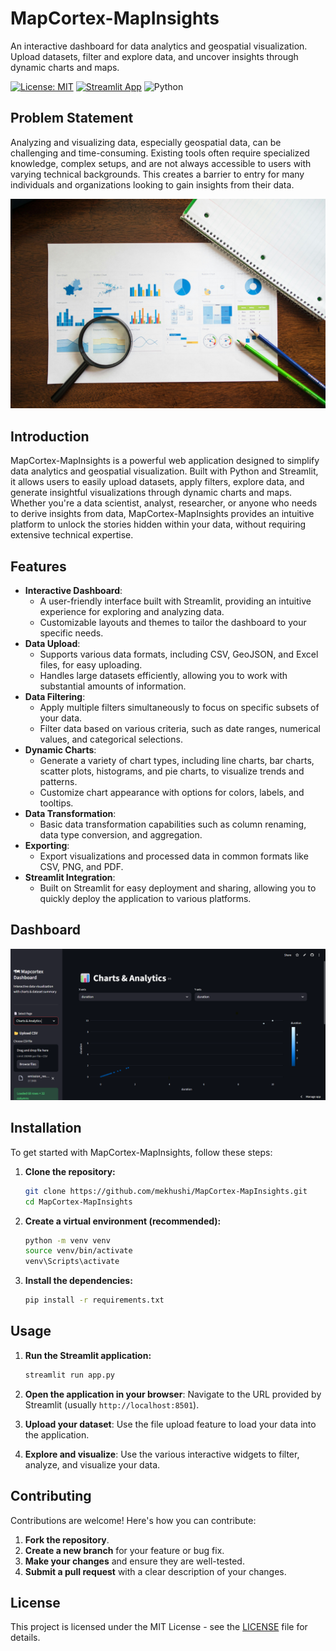 # MapCortex-MapInsights

An interactive dashboard for data analytics and geospatial visualization. Upload datasets, filter and explore data, and uncover insights through dynamic charts and maps.

[![License: MIT](https://img.shields.io/badge/License-MIT-yellow.svg)](https://opensource.org/licenses/MIT)
[![Streamlit App](https://img.shields.io/badge/Streamlit-App-blue)](https://mapcortex-mapinsights.streamlit.app/)
![Python](https://img.shields.io/badge/Python-3.8+-blue.svg?style=flat&logo=python&logoColor=white)

## Problem Statement

Analyzing and visualizing data, especially geospatial data, can be challenging and time-consuming. Existing tools often require specialized knowledge, complex setups, and are not always accessible to users with varying technical backgrounds. This creates a barrier to entry for many individuals and organizations looking to gain insights from their data.

![](assets/pexels-rdne-7947663.jpg)

## Introduction

MapCortex-MapInsights is a powerful web application designed to simplify data analytics and geospatial visualization. Built with Python and Streamlit, it allows users to easily upload datasets, apply filters, explore data, and generate insightful visualizations through dynamic charts and maps. Whether you're a data scientist, analyst, researcher, or anyone who needs to derive insights from data, MapCortex-MapInsights provides an intuitive platform to unlock the stories hidden within your data, without requiring extensive technical expertise.

## Features

- **Interactive Dashboard**:
    - A user-friendly interface built with Streamlit, providing an intuitive experience for exploring and analyzing data.
    - Customizable layouts and themes to tailor the dashboard to your specific needs.
- **Data Upload**:
    - Supports various data formats, including CSV, GeoJSON, and Excel files, for easy uploading.
    - Handles large datasets efficiently, allowing you to work with substantial amounts of information.
- **Data Filtering**:
    - Apply multiple filters simultaneously to focus on specific subsets of your data.
    - Filter data based on various criteria, such as date ranges, numerical values, and categorical selections.
- **Dynamic Charts**:
    - Generate a variety of chart types, including line charts, bar charts, scatter plots, histograms, and pie charts, to visualize trends and patterns.
    - Customize chart appearance with options for colors, labels, and tooltips.
- **Data Transformation**:
    - Basic data transformation capabilities such as column renaming, data type conversion, and aggregation.
- **Exporting**:
    - Export visualizations and processed data in common formats like CSV, PNG, and PDF.
- **Streamlit Integration**:
    - Built on Streamlit for easy deployment and sharing, allowing you to quickly deploy the application to various platforms.


## Dashboard 

![](assets/Screenshot.jpg.png)

## Installation

To get started with MapCortex-MapInsights, follow these steps:

1.  **Clone the repository:**

    ```bash
    git clone https://github.com/mekhushi/MapCortex-MapInsights.git
    cd MapCortex-MapInsights
    ```

2.  **Create a virtual environment (recommended):**

    ```bash
    python -m venv venv
    source venv/bin/activate  
    venv\Scripts\activate  
    ```

3.  **Install the dependencies:**

    ```bash
    pip install -r requirements.txt
    ```

## Usage

1.  **Run the Streamlit application:**

    ```bash
    streamlit run app.py
    ```

2.  **Open the application in your browser**: Navigate to the URL provided by Streamlit (usually `http://localhost:8501`).

3.  **Upload your dataset**: Use the file upload feature to load your data into the application.

4.  **Explore and visualize**: Use the various interactive widgets to filter, analyze, and visualize your data.

## Contributing

Contributions are welcome! Here's how you can contribute:

1.  **Fork the repository**.
2.  **Create a new branch** for your feature or bug fix.
3.  **Make your changes** and ensure they are well-tested.
4.  **Submit a pull request** with a clear description of your changes.

## License

This project is licensed under the MIT License - see the [LICENSE](LICENSE) file for details.

